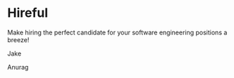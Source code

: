# Hireful
<p>Make hiring the perfect candidate for your software engineering positions a breeze!</p>
<p>Jake </p>
<p>Anurag </p>
